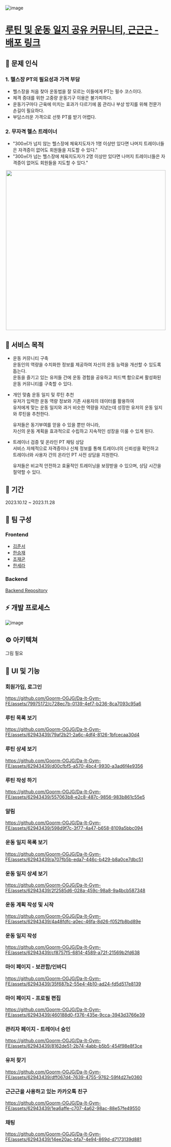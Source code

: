![image](https://github.com/Goorm-OGJG/Da-It-Gym-FE/assets/79975172/08ab43a2-45c8-4247-9415-f7e20613cad1)



# [루틴 및 운동 일지 공유 커뮤니티, 근근근 - 배포 링크](https://daitgym.ogjg.site)
## 💭 문제 인식
### 1. 헬스장 PT의 필요성과 가격 부담
- 헬스장을 처음 찾아 운동법을 잘 모르는 이들에게 PT는 필수 코스이다.  
- 체격 증대를 위한 고중량 운동기구 이용은 불가피하다.  
- 운동기구마다 근육에 미치는 효과가 다르기에 몸 관리나 부상 방지를 위해 전문가 손길이 필요하다.  
- 부담스러운 가격으로 선뜻 PT를 받기 어렵다.
  
### 2. 무자격 헬스 트레이너
- "300㎡가 넘지 않는 헬스장에 체육지도자가 1명 이상만 있다면 나머지 트레이너들은 자격증이 없어도 회원들을 지도할 수 있다."
- "300㎡가 넘는 헬스장에 체육지도자가 2명 이상만 있다면 나머지 트레이너들은 자격증이 없어도 회원들을 지도할 수 있다."
<div align=center>
   <img src="https://github.com/Goorm-OGJG/Da-It-Gym-FE/assets/79975172/83fecfb0-5070-4f39-b138-da84aa837bb8" width=500>
</div>



## 🚩 서비스 목적
- 운동 커뮤니티 구축  
  운동인의 역량을 수치화한 정보를 제공하여 자신의 운동 능력을 개선할 수 있도록 돕는다.  
  운동을 즐기고 있는 유저들 간에 운동 경험을 공유하고 피드백 함으로써 활성화된 운동 커뮤니티를 구축할 수 있다.  
  
- 개인 맞춤 운동 일지 및 루틴 추천  
  유저가 입력한 운동 역량 정보와 기존 사용자의 데이터를 활용하여  
  유저에게 맞는 운동 일지와 과거 비슷한 역량을 지녔는데 성장한 유저의 운동 일지와 루틴을 추천한다.  
  
  유저들은 동기부여를 얻을 수 있을 뿐만 아니라,  
  자신의 운동 계획을 효과적으로 수립하고 지속적인 성장을 이룰 수 있게 된다.  
  
- 트레이너 검증 및 온라인 PT 채팅 상담  
  서비스 자체적으로 자격증이나 신체 정보를 통해 트레이너의 신뢰성을 확인하고    
  트레이너와 사용자 간의 온라인 PT 사전 상담을 지원한다.  

  유저들은 비교적 안전하고 효율적인 트레이닝을 보장받을 수 있으며, 상담 시간을 절약할 수 있다.

## 📆 기간
2023.10.12 ~ 2023.11.28

## 🏃 팀 구성
### Frontend
- [김준서](https://github.com/narcoker)  
- [한승재](https://github.com/stat1202)  
- [조재균](https://github.com/stat1202)  
- [한세라](https://github.com/hansera)

### Backend
[Backend Repository](https://github.com/Goorm-OGJG/Da-It-Gym-BE)


## ⚡ 개발 프로세스
![image](https://github.com/Goorm-OGJG/Da-It-Gym-FE/assets/79975172/516df55d-2b73-450c-bbfc-45bf62ed0a20)


## ⚙️ 아키텍쳐
그림 필요

## 🔎 UI 및 기능
### 회원가입, 로그인
https://github.com/Goorm-OGJG/Da-It-Gym-FE/assets/79975172/c728ec7b-0139-4ef7-b236-8ca7093c95a6

### 루틴 목록 보기
https://github.com/Goorm-OGJG/Da-It-Gym-FE/assets/62943439/79af2b21-2a6c-4df4-8126-1bfcecaa30d4

### 루틴 상세 보기
https://github.com/Goorm-OGJG/Da-It-Gym-FE/assets/62943439/d00cfbf5-a570-4bc4-9930-a3ad6f4e9356

### 루틴 작성 하기
https://github.com/Goorm-OGJG/Da-It-Gym-FE/assets/62943439/557063b8-e2c8-487c-9856-983b861c55e5

### 알림
https://github.com/Goorm-OGJG/Da-It-Gym-FE/assets/62943439/598d9f7c-3f77-4a47-b658-8109a5bbc094

### 운동 일지 목록 보기
https://github.com/Goorm-OGJG/Da-It-Gym-FE/assets/62943439/a707fb5b-eda7-446c-b429-b8a0ce7dbc51

### 운동 일지 상세 보기
https://github.com/Goorm-OGJG/Da-It-Gym-FE/assets/62943439/2f2585d6-028a-459c-98a8-9a4bcb587348

### 운동 계획 작성 및 시작
https://github.com/Goorm-OGJG/Da-It-Gym-FE/assets/62943439/4a48fdfc-a0ec-46fa-8d26-f052fb8bd89e

### 운동 일지 작성
https://github.com/Goorm-OGJG/Da-It-Gym-FE/assets/62943439/cf8757f5-6814-4589-a72f-21569b2fd638

### 마이 페이지 - 보관함/인바디
https://github.com/Goorm-OGJG/Da-It-Gym-FE/assets/62943439/35f687b2-55e4-4b10-ad24-fd5d517e8139

### 마이 페이지 - 프로필 편집
https://github.com/Goorm-OGJG/Da-It-Gym-FE/assets/62943439/460188d0-f376-435e-9cca-3943d3766e39

### 관리자 페이지 - 트레이너 승인
https://github.com/Goorm-OGJG/Da-It-Gym-FE/assets/62943439/8162de51-2b74-4abb-b5b5-454f98e8f3ce

### 유저 찾기
https://github.com/Goorm-OGJG/Da-It-Gym-FE/assets/62943439/dff067d4-7639-4755-9762-59f4d27e0360

### 근근근을 사용하고 있는 카카오톡 친구
https://github.com/Goorm-OGJG/Da-It-Gym-FE/assets/62943439/1ea6affe-c707-4a62-98ac-88e57fe49550

### 채팅
https://github.com/Goorm-OGJG/Da-It-Gym-FE/assets/62943439/14ee20ac-bfa7-4e94-869d-d7173139d881
